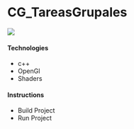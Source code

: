 # CG_TareasGrupales
![](docs/demo-conerTable.gif)
#### Technologies
- c++
- OpenGl
- Shaders

#### Instructions
- Build Project
- Run Project